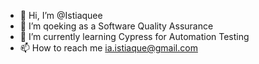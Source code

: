 - 👋 Hi, I’m @Istiaquee
- 👀 I’m qoeking as a Software Quality Assurance
- 🌱 I’m currently learning Cypress for Automation Testing
- 📫 How to reach me ia.istiaque@gmail.com

<!---
Istiaquee/Istiaquee is a ✨ special ✨ repository because its `README.md` (this file) appears on your GitHub profile.
You can click the Preview link to take a look at your changes.
--->
